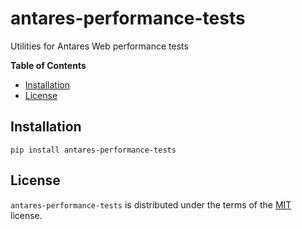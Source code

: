 # antares-performance-tests

Utilities for Antares Web performance tests

**Table of Contents**

- [Installation](#installation)
- [License](#license)

## Installation

```console
pip install antares-performance-tests
```

## License

`antares-performance-tests` is distributed under the terms of the [MIT](https://spdx.org/licenses/MIT.html) license.
